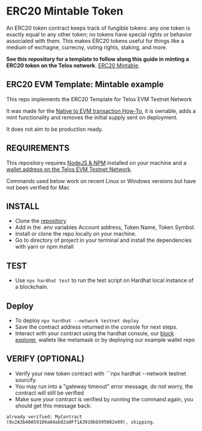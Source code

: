 # ERC20 Mintable Token

An ERC20 token contract keeps track of fungible tokens: any one token is exactly equal to any other token; no tokens have special rights or behavior associated with them. This makes ERC20 tokens useful for things like a medium of exchagne, currecny, voting rights, staking, and more.


__See this repository for a template to follow along this guide in minting a ERC20 token on the Telos network.__ [ERC20 Mintable](https://github.com/telosnetwork/erc20-mintable-example).


## ERC20 EVM Template: Mintable example

This repo implements the ERC20 Template for Telos EVM Testnet Network

It was made for the [Native to EVM transaction How-To](https://github.com/telosnetwork/native-to-evm-transaction), it is ownable, adds a mint functionality and removes the initial supply sent on deployment.

It does not aim to be production ready.

## REQUIREMENTS

This repository requires [NodeJS & NPM](https://docs.npmjs.com/downloading-and-installing-node-js-and-npm) installed on your machine and a [wallet address on the Telos EVM Testnet Network](https://www.telos.net/developers/getting-started-on-testnet).

Commands used below work on recent Linux or Windows versions but have not been verified for Mac

## INSTALL

- Clone the [repository](https://github.com/telosnetwork/erc20-mintable-example)
- Add in the .env variables Account address, Token Name, Token Symbol.
- Install or clone the repo locally on your machine. 
- Go to directory of project in your terminal and install the dependencies with yarn or npm install

## TEST
- Use ```npx hardhat test``` to run the test script on Hardhat local instance of a blockchain. 

## Deploy
- To deploy ```npx hardhat --network testnet deploy```
- Save the contract address returned in the console for next steps.
- Interact with your contract using the hardhat console, our [block explorer](https://testnet.teloscan.io/), wallets like metamask or by deploying our example wallet repo

## VERIFY (OPTIONAL)
- Verify your new token contract with ```npx hardhat --network testnet sourcify.
- You may run into a "gateway timeout" error message, do not worry, the contract will still be verified
- Make sure your contract is verified by running the command again, you should get this message back: 

```already verified: MyContract (0x2A3b40A59109a84ab82a0Ff1A3910bb595082e09), skipping.```